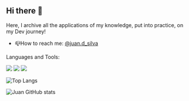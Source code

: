 ## Hi there 👋
Here, I archive all the applications of my knowledge, put into practice, on my Dev journey!
<ul>
  <li><p>📪How to reach me: <a href='https://www.instagram.com/juan.d_silva/' target='blank'>@juan.d_silva</a> </p></li>
</ul>
<p>Languages and Tools:</p>

<img src='https://img.shields.io/badge/HTML5-E34F26?style=for-the-badge&logo=html5&logoColor=white'> <img src='https://img.shields.io/badge/CSS3-1572B6?style=for-the-badge&logo=css3&logoColor=white'> <img src='https://img.shields.io/badge/JavaScript-F7DF1E?style=for-the-badge&logo=javascript&logoColor=black'>

![Top Langs](https://github-readme-stats.vercel.app/api/top-langs/?username=Juan-Kmkz&layout=compact)

![Juan GitHub stats](https://github-readme-stats.vercel.app/api?username=Juan-Kmkz&show_icons=true&theme=radical)

